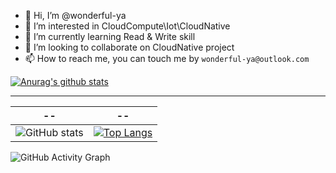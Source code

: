 - 👋 Hi, I’m @wonderful-ya
- 👀 I’m interested in CloudCompute\Iot\CloudNative
- 🌱 I’m currently learning Read & Write skill
- 💞️ I’m looking to collaborate on CloudNative project
- 📫 How to reach me, you can touch me by `wonderful-ya@outlook.com`

[![Anurag's github stats](https://github-readme-stats.vercel.app/api?username=wonderful-ya&show_icons=true)](https://github.com/anuraghazra/github-readme-stats)

---
|  --   | --  |
|  ----  | ----  |
| ![GitHub stats](https://github-readme-stats.vercel.app/api?username=wonderful-ya&show_icons=true&count_private=true)  | [![Top Langs](https://github-readme-stats.vercel.app/api/top-langs/?username=wonderful-ya)](https://github.com/anuraghazra/github-readme-stats) |


![GitHub Activity Graph](https://activity-graph.herokuapp.com/graph?username=wonderful-ya)  
